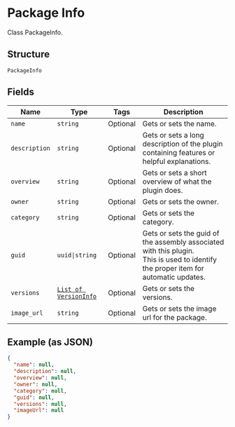 
# Package Info

Class PackageInfo.

## Structure

`PackageInfo`

## Fields

| Name | Type | Tags | Description |
|  --- | --- | --- | --- |
| `name` | `string` | Optional | Gets or sets the name. |
| `description` | `string` | Optional | Gets or sets a long description of the plugin containing features or helpful explanations. |
| `overview` | `string` | Optional | Gets or sets a short overview of what the plugin does. |
| `owner` | `string` | Optional | Gets or sets the owner. |
| `category` | `string` | Optional | Gets or sets the category. |
| `guid` | `uuid\|string` | Optional | Gets or sets the guid of the assembly associated with this plugin.<br>This is used to identify the proper item for automatic updates. |
| `versions` | [`List of VersionInfo`](../../doc/models/version-info.md) | Optional | Gets or sets the versions. |
| `image_url` | `string` | Optional | Gets or sets the image url for the package. |

## Example (as JSON)

```json
{
  "name": null,
  "description": null,
  "overview": null,
  "owner": null,
  "category": null,
  "guid": null,
  "versions": null,
  "imageUrl": null
}
```

